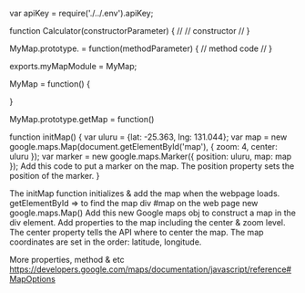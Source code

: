 var apiKey = require('./../.env').apiKey;

function Calculator(constructorParameter) {
//   // constructor
// }

 MyMap.prototype. = function(methodParameter) {
   // method code
// }

 exports.myMapModule = MyMap;

 MyMap = function() {

 }

 MyMap.prototype.getMap = function()


 function initMap() {
   var uluru = {lat: -25.363, lng: 131.044};
   var map = new google.maps.Map(document.getElementById('map'), {
     zoom: 4,
     center: uluru
   });
   var marker = new google.maps.Marker({
     position: uluru,
     map: map
   }); Add this code to put a marker on the map. The position property sets the position of the marker.
 }

The initMap function initializes & add the map when the webpage loads.
getElementById => to find the map div #map on the web page
new google.maps.Map() Add this new Google maps obj to construct a map in the div element.
Add properties to the map including the center & zoom level.
The center property tells the API where to center the map. The map coordinates are set in the order: latitude, longitude.

More properties, method & etc https://developers.google.com/maps/documentation/javascript/reference#MapOptions
